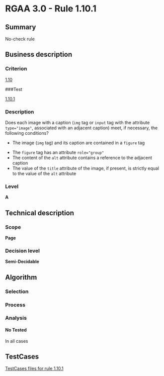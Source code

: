 # RGAA 3.0 -  Rule 1.10.1

## Summary

No-check rule

## Business description

### Criterion

[1.10](http://disic.github.io/rgaa_referentiel_en/RGAA3.0_Criteria_English_version_v1.html#crit-1-10)

###Test

[1.10.1](http://disic.github.io/rgaa_referentiel_en/RGAA3.0_Criteria_English_version_v1.html#test-1-10-1)

### Description
Does each image with a
    caption (<code>img</code> tag or <code>input</code> tag with the attribute
    <code>type="image"</code>, associated with an adjacent caption) meet,
    if necessary, the following conditions?
    <ul><li> The image (<code>img</code> tag) and its caption are contained
   in a <code>figure</code> tag</li>
  <li>The <code>figure</code> tag has an attribute <code>role="group"</code></li>
  <li>The content of the <code>alt</code> attribute contains a
   reference to the adjacent caption</li>
  <li>The value of the <code>title</code> attribute of the image, if
   present, is strictly equal to the value of the <code>alt</code>
   attribute</li>
    </ul> 


### Level

**A**

## Technical description

### Scope

**Page**

### Decision level

**Semi-Decidable**

## Algorithm

### Selection

### Process

### Analysis

#### No Tested 

In all cases



##  TestCases 

[TestCases files for rule 1.10.1](https://github.com/Asqatasun/Asqatasun/tree/master/rules/rules-rgaa3.0/src/test/resources/testcases/rgaa30/Rgaa30Rule011001/) 


